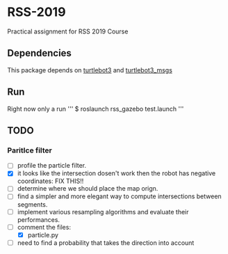 # RSS-2019
Practical assignment for RSS 2019 Course

## Dependencies

This package depends on [turtlebot3](https://github.com/ROBOTIS-GIT/turtlebot3) and [turtlebot3_msgs](https://github.com/ROBOTIS-GIT/turtlebot3_msgs)

## Run

Right now only a run
      '''
      $ roslaunch rss_gazebo test.launch
      '''


## TODO

### Paritlce filter

 - [ ] profile the particle filter.
 - [x] it looks like the intersection dosen't work then the robot has negative coordinates: FIX THIS!!
 - [ ] determine where we should place the map orign.
 - [ ] find a simpler and more elegant way to compute intersections between segments.
 - [ ] implement various resampling algorithms and evaluate their performances.
 - [ ] comment the files:
      * [x] particle.py
 - [ ] need to find a probability that takes the direction into account
